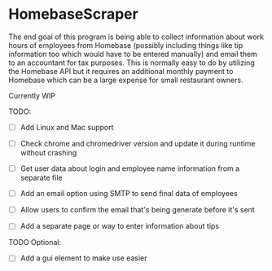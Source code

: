 # HomebaseScraper

The end goal of this program is being able to collect information about work hours of employees
from Homebase (possibly including things like tip information too which would have to be entered manually)
and email them to an accountant for tax purposes. This is normally easy to do by utilizing the
Homebase API but it requires an additional monthly payment to Homebase which can be a large expense
for small restaurant owners.


Currently WIP

TODO:
- [ ] Add Linux and Mac support
- [ ] Check chrome and chromedriver version and update it during runtime without crashing
- [ ] Get user data about login and employee name information from a separate file
- [ ] Add an email option using SMTP to send final data of employees
- [ ] Allow users to confirm the email that's being generate before it's sent
- [ ] Add a separate page or way to enter information about tips


TODO Optional:
- [ ] Add a gui element to make use easier